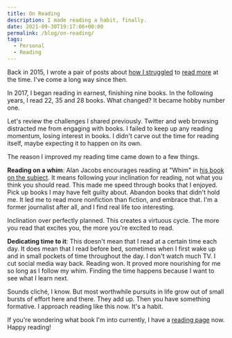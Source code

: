 ```yaml
---
title: On Reading
description: I made reading a habit, finally.
date: 2021-09-30T19:17:06+00:00
permalink: /blog/on-reading/
tags:
  - Personal
  - Reading
---
```


Back in 2015, I wrote a pair of posts about [how I struggled](blog/my-missing-reading-habit/) to [read more](/blog/my-still-missing-reading-habit/) at the time. I've come a long way since then.

In 2017, I began reading in earnest, finishing nine books. In the following years, I read 22, 35 and 28 books. What changed? It became hobby number one.

Let's review the challenges I shared previously. Twitter and web browsing distracted me from engaging with books. I failed to keep up any reading momentum, losing interest in books. I didn't carve out the time for reading itself, maybe expecting it to happen on its own.

The reason I improved my reading time came down to a few things.

**Reading on a whim**: Alan Jacobs encourages reading at "Whim" in [his book on the subject](https://bookshop.org/books/the-pleasures-of-reading-in-an-age-of-distraction/9780199747498). It means following your inclination for reading, not what you think you should read. This made me speed through books that I enjoyed. Pick up books I may have felt guilty about. Abandon books that didn't hold me. It led me to read more nonfiction than fiction, and embrace that. I'm a former journalist after all, and I find real life too interesting.

Inclination over perfectly planned. This creates a virtuous cycle. The more you read that excites you, the more you're excited to read.

**Dedicating time to it**: This doesn't mean that I read at a certain time each day. It does mean that I read before bed, sometimes when I first wake up and in small pockets of time throughout the day. I don't watch much TV. I cut social media way back. Reading won. It proved more nourishing for me so long as I follow my whim. Finding the time happens because I want to see what I learn next.

Sounds cliché, I know. But most worthwhile pursuits in life grow out of small bursts of effort here and there. They add up. Then you have something formative. I approach reading like this now. It's a habit.

If you're wondering what book I'm into currently, I have a [reading page](/reading/) now. Happy reading!
